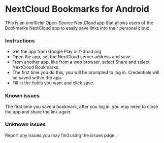 NextCloud Bookmarks for Android
===============

This is an unofficial Open-Source NextCloud app that allows users of the Bookmarks NextCloud app to easily save links into their personal cloud.

### Instructions
- Get the app from Google Play or f-droid.org
- Open the app, set the NextCloud server address and save.
- From another app, like from a web browser, select Share and select NextCloud Bookmarks.
- The first time you do this, you will be prompted to log in. Credentials will be saved within the app.
- Fill in the fields you want and click save.

### Known issues
The first time you save a bookmark, after you log in, you may need to close the app and share the link again.

### Unknown issues
Report any issues you may find using the issues page.